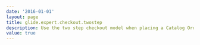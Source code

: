 ```yaml
---
date: '2016-01-01'
layout: page
title: glide.expert.checkout.twostep
description: Use the two step checkout model when placing a Catalog Order from a Wizard (default true) 
value: true 
---
```

